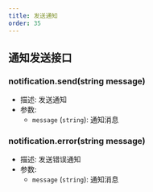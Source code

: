 ```yaml
---
title: 发送通知
order: 35
---
```


## 通知发送接口

### notification.send(string message)
- 描述: 发送通知
- 参数:
  - `message` (`string`): 通知消息

### notification.error(string message)
- 描述: 发送错误通知
- 参数:
  - `message` (`string`): 通知消息

